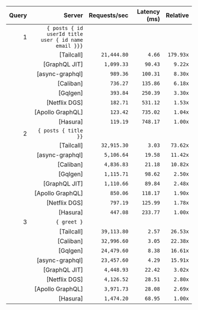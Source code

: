 <!-- PERFORMANCE_RESULTS_START -->

| Query | Server | Requests/sec | Latency (ms) | Relative |
|-------:|--------:|--------------:|--------------:|---------:|
| 1 | `{ posts { id userId title user { id name email }}}` |
|| [Tailcall] | `21,444.80` | `4.66` | `179.93x` |
|| [GraphQL JIT] | `1,099.33` | `90.43` | `9.22x` |
|| [async-graphql] | `989.36` | `100.31` | `8.30x` |
|| [Caliban] | `736.27` | `135.86` | `6.18x` |
|| [Gqlgen] | `393.84` | `250.39` | `3.30x` |
|| [Netflix DGS] | `182.71` | `531.12` | `1.53x` |
|| [Apollo GraphQL] | `123.42` | `735.02` | `1.04x` |
|| [Hasura] | `119.19` | `748.17` | `1.00x` |
| 2 | `{ posts { title }}` |
|| [Tailcall] | `32,915.30` | `3.03` | `73.62x` |
|| [async-graphql] | `5,106.64` | `19.58` | `11.42x` |
|| [Caliban] | `4,836.83` | `21.18` | `10.82x` |
|| [Gqlgen] | `1,115.71` | `98.62` | `2.50x` |
|| [GraphQL JIT] | `1,110.66` | `89.84` | `2.48x` |
|| [Apollo GraphQL] | `850.06` | `118.17` | `1.90x` |
|| [Netflix DGS] | `797.19` | `125.99` | `1.78x` |
|| [Hasura] | `447.08` | `233.77` | `1.00x` |
| 3 | `{ greet }` |
|| [Tailcall] | `39,113.80` | `2.57` | `26.53x` |
|| [Caliban] | `32,996.60` | `3.05` | `22.38x` |
|| [Gqlgen] | `24,479.60` | `8.38` | `16.61x` |
|| [async-graphql] | `23,457.60` | `4.29` | `15.91x` |
|| [GraphQL JIT] | `4,448.93` | `22.42` | `3.02x` |
|| [Netflix DGS] | `4,126.52` | `28.51` | `2.80x` |
|| [Apollo GraphQL] | `3,971.73` | `28.08` | `2.69x` |
|| [Hasura] | `1,474.20` | `68.95` | `1.00x` |

<!-- PERFORMANCE_RESULTS_END -->
